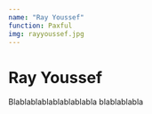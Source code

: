 ```yaml
---
name: "Ray Youssef"
function: Paxful
img: rayyoussef.jpg
---
```


# Ray Youssef
 
Blablablablablablablabla
blablablabla
